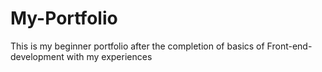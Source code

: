 # My-Portfolio
This is my beginner portfolio after the completion of basics of Front-end-development with my experiences
